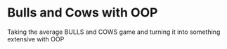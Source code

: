# Bulls and Cows with OOP
 Taking the average BULLS and COWS game and turning it into something extensive with OOP
